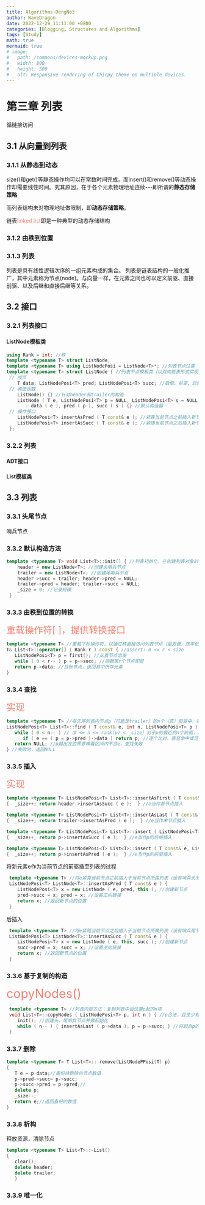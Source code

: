 ```yaml
---
title: Algorithms-DengNo3
author: WaveDragon
date: 2022-12-29 11:11:00 +0800
categories: [Blogging, Structures and Algorithms]
tags: [Study]
math: true
mermaid: true
# image:
#   path: /commons/devices-mockup.png
#   width: 800
#   height: 500
#   alt: Responsive rendering of Chirpy theme on multiple devices.
---
```


# 第三章 列表

循链接访问

## 3.1 从向量到列表
### 3.1.1 从静态到动态

size()和get()等静态操作均可以在常数时间完成。而insert()和remove()等动态操作却需要线性时间。究其原因，在于各个元素物理地址连续---即所谓的**静态存储策略**

而列表结构未对物理地址做限制，即**动态存储策略**。

链表<font color = salmon>linked list</font>即是一种典型的动态存储结构

### 3.1.2 由秩到位置

### 3.1.3 列表
列表是具有线性逻辑次序的一组元素构成的集合。
列表是链表结构的一般化推广，其中元素称为节点(node)。与向量一样，在元素之间也可以定义前驱、直接前驱、以及后继和直接后继等关系。

## 3.2 接口
### 3.2.1 列表接口

#### ListNode模板类

```cpp
using Rank = int; //秩
template <typename T> struct ListNode;
template <typename T> using ListNodePosi = ListNode<T>*; //列表节点位置
template <typename T> struct ListNode { //列表节点模板类（以双向链表形式实现）
 // 成员
    T data; ListNodePosi<T> pred; ListNodePosi<T> succ; //数值、前驱、后继
 // 构造函数
    ListNode() {} //针对header和trailer的构造
    ListNode ( T e, ListNodePosi<T> p = NULL, ListNodePosi<T> s = NULL )
       : data ( e ), pred ( p ), succ ( s ) {} //默认构造器
 // 操作接口
    ListNodePosi<T> insertAsPred ( T const& e ); //紧靠当前节点之前插入新节点
    ListNodePosi<T> insertAsSucc ( T const& e ); //紧随当前节点之后插入新节点
 };
```

### 3.2.2 列表

#### ADT接口
#### List模板类


## 3.3 列表
### 3.3.1 头尾节点
哨兵节点

### 3.3.2 默认构造方法

```cpp
template <typename T> void List<T>::init() { //列表初始化，在创建列表对象时统一调用
    header = new ListNode<T>; //创建头哨兵节点
    trailer = new ListNode<T>; //创建尾哨兵节点
    header->succ = trailer; header->pred = NULL;
    trailer->pred = header; trailer->succ = NULL;
    _size = 0; //记录规模
 }
 ```
 
### 3.3.3 由秩到位置的转换

 <font color = salmon size = 5>重载操作符[ ]，提供转换接口</font>

 ```cpp
 template <typename T> //重载下标操作符，以通过秩直接访问列表节点（虽方便，效率低，需慎用）
 T& List<T>::operator[] ( Rank r ) const { //assert: 0 <= r < size
    ListNodePosi<T> p = first(); //从首节点出发
    while ( 0 < r-- ) p = p->succ; //顺数第r个节点即是
    return p->data; //目标节点，返回其中所存元素
 }
 ```


 ### 3.3.4 查找
 <font color = salmon size = 5>实现</font>

 ```cpp
 template <typename T> //在无序列表内节点p（可能是trailer）的n个（真）前驱中，找到等于e的最后者
 ListNodePosi<T> List<T>::find ( T const& e, int n, ListNodePosi<T> p ) const {
    while ( 0 < n-- ) //（0 <= n <= rank(p) < _size）对于p的最近的n个前驱，从右向左
       if ( e == ( p = p->pred )->data ) return p; //逐个比对，直至命中或范围越界
    return NULL; //p越出左边界意味着区间内不含e，查找失败
 } //失败时，返回NULL
 ```


 ### 3.3.5 插入
 <font color = salmon size = 5>实现</font>

 ```cpp
 template <typename T> ListNodePosi<T> List<T>::insertAsFirst ( T const& e )
 {  _size++; return header->insertAsSucc ( e );  } //e当作首节点插入
 
 template <typename T> ListNodePosi<T> List<T>::insertAsLast ( T const& e )
 {  _size++; return trailer->insertAsPred ( e );  } //e当作末节点插入
 
 template <typename T> ListNodePosi<T> List<T>::insert ( ListNodePosi<T> p, T const& e )
 {  _size++; return p->insertAsSucc ( e );  } //e当作p的后继插入
 
 template <typename T> ListNodePosi<T> List<T>::insert ( T const& e, ListNodePosi<T> p )
 {  _size++; return p->insertAsPred ( e );  } //e当作p的前驱插入
```

将新元素e作为当前节点的前驱插至列表的过程

```cpp
 template <typename T> //将e紧靠当前节点之前插入于当前节点所属列表（设有哨兵头节点header）
 ListNodePosi<T> ListNode<T>::insertAsPred ( T const& e ) {
    ListNodePosi<T> x = new ListNode ( e, pred, this ); //创建新节点
    pred->succ = x; pred = x; //设置正向链接
    return x; //返回新节点的位置
 }
```

后插入
```cpp
 template <typename T> //将e紧随当前节点之后插入于当前节点所属列表（设有哨兵尾节点trailer）
 ListNodePosi<T> ListNode<T>::insertAsSucc ( T const& e ) {
    ListNodePosi<T> x = new ListNode ( e, this, succ ); //创建新节点
    succ->pred = x; succ = x; //设置逆向链接
    return x; //返回新节点的位置
 }
```

### 3.3.6 基于复制的构造

<font color = salmon size = 6>copyNodes() </font>

```cpp
 template <typename T> //列表内部方法：复制列表中自位置p起的n项
 void List<T>::copyNodes ( ListNodePosi<T> p, int n ) { //p合法，且至少有n-1个真后继节点
    init(); //创建头、尾哨兵节点并做初始化
    while ( n-- ) { insertAsLast ( p->data ); p = p->succ; } //将起自p的n项依次作为末节点插入
 }
```

### 3.3.7 删除

```cpp
template <typename T> T List<T>:: remove(ListNodePPosi(T) p)
{
   T e = p-data;//备份待删除的节点数值
   p->pred->succ= p->succ;
   p->succ->pred = p->pred;//
   delete p;
   _size--;
   return e;//返回备份的数值
}
```

### 3.3.8 析构
释放资源，清除节点

```cpp
template <typename T> List<T>::~List()
{
   clear();
   delete header;
   delete trailer;
   }
```

### 3.3.9 唯一化
